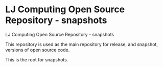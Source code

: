 # LJ Computing Open Source Repository - snapshots
LJ Computing Open Source Repository - snapshots

This repository is used as the main repository for release, and snapshot, versions of open source code.

This is the root for snapshots.

